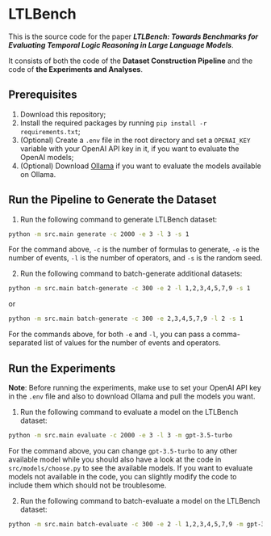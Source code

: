 # LTLBench

This is the source code for the paper **_LTLBench: Towards Benchmarks for Evaluating Temporal Logic Reasoning in Large
Language Models_**.

It consists of both the code of the **Dataset Construction Pipeline** and the code of **the Experiments and Analyses**.

## Prerequisites

1. Download this repository;
2. Install the required packages by running `pip install -r requirements.txt`;
3. (Optional) Create a `.env` file in the root directory and set a `OPENAI_KEY` variable with your OpenAI API key in it,
   if you want to evaluate the OpenAI models;
4. (Optional) Download [Ollama](https://ollama.com/) if you want to evaluate the models available on Ollama.

## Run the Pipeline to Generate the Dataset

1. Run the following command to generate LTLBench dataset:

```bash
python -m src.main generate -c 2000 -e 3 -l 3 -s 1
```

For the command above, `-c` is the number of formulas to generate, `-e` is the number of events, `-l` is the number of
operators, and `-s` is the random seed.

2. Run the following command to batch-generate additional datasets:

```bash
python -m src.main batch-generate -c 300 -e 2 -l 1,2,3,4,5,7,9 -s 1
```

or

```bash
python -m src.main batch-generate -c 300 -e 2,3,4,5,7,9 -l 2 -s 1
```

For the commands above, for both `-e` and `-l`, you can pass a comma-separated list of values for the number of events
and operators.

## Run the Experiments

**Note**: Before running the experiments, make use to set your OpenAI API key in the `.env` file and also to download
Ollama
and pull the models you want.

1. Run the following command to evaluate a model on the LTLBench dataset:

```bash
python -m src.main evaluate -c 2000 -e 3 -l 3 -m gpt-3.5-turbo
```

For the command above, you can change `gpt-3.5-turbo` to any other available model while you should also have a look at
the code in `src/models/choose.py` to see the available models. If you want to evaluate models not available in the
code, you can slightly modify the code to include them which should not be troublesome.

2. Run the following command to batch-evaluate a model on the LTLBench dataset:

```bash
python -m src.main batch-evaluate -c 300 -e 2 -l 1,2,3,4,5,7,9 -m gpt-3.5-turbo
```





